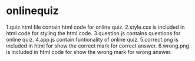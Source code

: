# onlinequiz
1.quiz.html file contain html code for online quiz.
2.style.css is included in html code for styling the html code. 
3.question.js contains questions for online quiz. 
4.app.js contain funtionality of online quiz.
5.correct.png is included in html for show the correct mark for correct answer.
6.wrong.png is included in html code for show the wrong mark for wrong answer.
